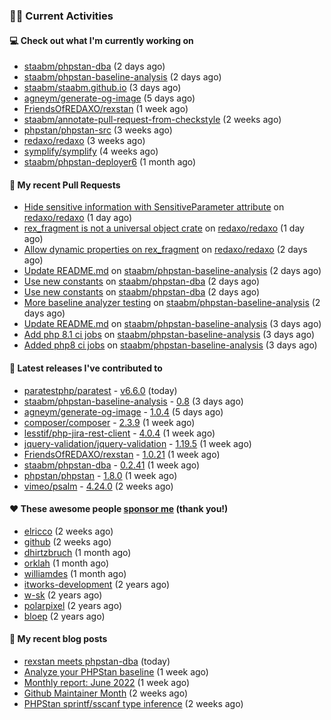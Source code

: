 ### 👨‍💻 Current Activities


#### 💻 Check out what I'm currently working on

- [staabm/phpstan-dba](https://github.com/staabm/phpstan-dba) (2 days ago)
- [staabm/phpstan-baseline-analysis](https://github.com/staabm/phpstan-baseline-analysis) (2 days ago)
- [staabm/staabm.github.io](https://github.com/staabm/staabm.github.io) (3 days ago)
- [agneym/generate-og-image](https://github.com/agneym/generate-og-image) (5 days ago)
- [FriendsOfREDAXO/rexstan](https://github.com/FriendsOfREDAXO/rexstan) (1 week ago)
- [staabm/annotate-pull-request-from-checkstyle](https://github.com/staabm/annotate-pull-request-from-checkstyle) (2 weeks ago)
- [phpstan/phpstan-src](https://github.com/phpstan/phpstan-src) (3 weeks ago)
- [redaxo/redaxo](https://github.com/redaxo/redaxo) (3 weeks ago)
- [symplify/symplify](https://github.com/symplify/symplify) (4 weeks ago)
- [staabm/phpstan-deployer6](https://github.com/staabm/phpstan-deployer6) (1 month ago)


#### 🔨 My recent Pull Requests

- [Hide sensitive information with SensitiveParameter attribute](https://github.com/redaxo/redaxo/pull/5189) on [redaxo/redaxo](https://github.com/redaxo/redaxo) (1 day ago)
- [rex_fragment is not a universal object crate](https://github.com/redaxo/redaxo/pull/5185) on [redaxo/redaxo](https://github.com/redaxo/redaxo) (1 day ago)
- [Allow dynamic properties on rex_fragment](https://github.com/redaxo/redaxo/pull/5183) on [redaxo/redaxo](https://github.com/redaxo/redaxo) (2 days ago)
- [Update README.md](https://github.com/staabm/phpstan-baseline-analysis/pull/66) on [staabm/phpstan-baseline-analysis](https://github.com/staabm/phpstan-baseline-analysis) (2 days ago)
- [Use new constants](https://github.com/staabm/phpstan-dba/pull/412) on [staabm/phpstan-dba](https://github.com/staabm/phpstan-dba) (2 days ago)
- [Use new constants](https://github.com/staabm/phpstan-dba/pull/411) on [staabm/phpstan-dba](https://github.com/staabm/phpstan-dba) (2 days ago)
- [More baseline analyzer testing](https://github.com/staabm/phpstan-baseline-analysis/pull/65) on [staabm/phpstan-baseline-analysis](https://github.com/staabm/phpstan-baseline-analysis) (2 days ago)
- [Update README.md](https://github.com/staabm/phpstan-baseline-analysis/pull/57) on [staabm/phpstan-baseline-analysis](https://github.com/staabm/phpstan-baseline-analysis) (3 days ago)
- [Add php 8.1 ci jobs](https://github.com/staabm/phpstan-baseline-analysis/pull/56) on [staabm/phpstan-baseline-analysis](https://github.com/staabm/phpstan-baseline-analysis) (3 days ago)
- [Added php8 ci jobs](https://github.com/staabm/phpstan-baseline-analysis/pull/55) on [staabm/phpstan-baseline-analysis](https://github.com/staabm/phpstan-baseline-analysis) (3 days ago)


#### 🔭 Latest releases I've contributed to

- [paratestphp/paratest](https://github.com/paratestphp/paratest) - [v6.6.0](https://github.com/paratestphp/paratest/releases/tag/v6.6.0) (today)
- [staabm/phpstan-baseline-analysis](https://github.com/staabm/phpstan-baseline-analysis) - [0.8](https://github.com/staabm/phpstan-baseline-analysis/releases/tag/0.8) (3 days ago)
- [agneym/generate-og-image](https://github.com/agneym/generate-og-image) - [1.0.4](https://github.com/agneym/generate-og-image/releases/tag/1.0.4) (5 days ago)
- [composer/composer](https://github.com/composer/composer) - [2.3.9](https://github.com/composer/composer/releases/tag/2.3.9) (1 week ago)
- [lesstif/php-jira-rest-client](https://github.com/lesstif/php-jira-rest-client) - [4.0.4](https://github.com/lesstif/php-jira-rest-client/releases/tag/4.0.4) (1 week ago)
- [jquery-validation/jquery-validation](https://github.com/jquery-validation/jquery-validation) - [1.19.5](https://github.com/jquery-validation/jquery-validation/releases/tag/1.19.5) (1 week ago)
- [FriendsOfREDAXO/rexstan](https://github.com/FriendsOfREDAXO/rexstan) - [1.0.21](https://github.com/FriendsOfREDAXO/rexstan/releases/tag/1.0.21) (1 week ago)
- [staabm/phpstan-dba](https://github.com/staabm/phpstan-dba) - [0.2.41](https://github.com/staabm/phpstan-dba/releases/tag/0.2.41) (1 week ago)
- [phpstan/phpstan](https://github.com/phpstan/phpstan) - [1.8.0](https://github.com/phpstan/phpstan/releases/tag/1.8.0) (1 week ago)
- [vimeo/psalm](https://github.com/vimeo/psalm) - [4.24.0](https://github.com/vimeo/psalm/releases/tag/4.24.0) (2 weeks ago)


#### ❤️ These awesome people [sponsor me](https://github.com/sponsors/staabm) (thank you!)

- [elricco](https://github.com/elricco) (2 weeks ago)
- [github](https://github.com/github) (2 weeks ago)
- [dhirtzbruch](https://github.com/dhirtzbruch) (1 month ago)
- [orklah](https://github.com/orklah) (1 month ago)
- [williamdes](https://github.com/williamdes) (1 month ago)
- [itworks-development](https://github.com/itworks-development) (2 years ago)
- [w-sk](https://github.com/w-sk) (2 years ago)
- [polarpixel](https://github.com/polarpixel) (2 years ago)
- [bloep](https://github.com/bloep) (2 years ago)

#### 📜 My recent blog posts

- [rexstan meets phpstan-dba](https://staabm.github.io/2022/07/12/rexstan-meets-phpstan-dba.html) (today)
- [Analyze your PHPStan baseline](https://staabm.github.io/2022/07/04/phpstan-baseline-analysis.html) (1 week ago)
- [Monthly report: June 2022](https://staabm.github.io/2022/06/30/monthly-report-june.html) (1 week ago)
- [Github Maintainer Month](https://staabm.github.io/2022/06/24/github-maintainer-month.html) (2 weeks ago)
- [PHPStan sprintf/sscanf type inference](https://staabm.github.io/2022/06/23/phpstan-sprintf-sscanf-inference.html) (2 weeks ago)

